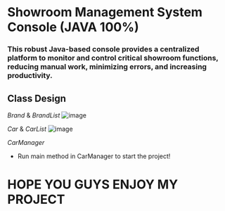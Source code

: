# Showroom Management System Console (JAVA 100%)
### This robust Java-based console provides a centralized platform to monitor and control critical showroom functions, reducing manual work, minimizing errors, and increasing productivity. 

## Class Design
_Brand_ & _BrandList_
![image](https://github.com/richietrung/Showroom-Management-System/assets/109566798/d9789deb-a4ef-485d-ba8b-8ce2131603e4)

_Car_ & _CarList_
![image](https://github.com/richietrung/Showroom-Management-System/assets/109566798/26f67d50-1da3-4f01-98f5-01bc97daf85f)

_CarManager_
- Run main method in CarManager to start the project!

# HOPE YOU GUYS ENJOY MY PROJECT





